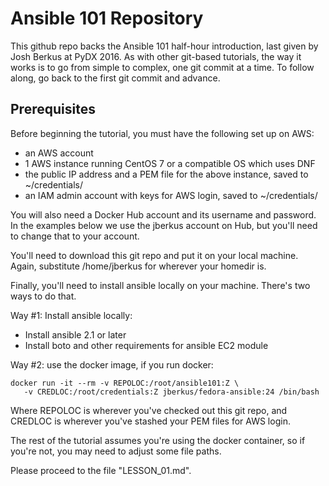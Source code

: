 # Ansible 101 Repository

This github repo backs the Ansible 101 half-hour introduction, last given by
Josh Berkus at PyDX 2016.  As with other git-based tutorials, the way it works
is to go from simple to complex, one git commit at a time.  To follow along,
go back to the first git commit and advance.

## Prerequisites

Before beginning the tutorial, you must have the following set up on AWS:

* an AWS account
* 1 AWS instance running CentOS 7 or a compatible OS which uses DNF
* the public IP address and a PEM file for the above instance, saved to ~/credentials/
* an IAM admin account with keys for AWS login, saved to ~/credentials/

You will also need a Docker Hub account and its username and password.  In the
examples below we use the jberkus account on Hub, but you'll need to change that
to your account.

You'll need to download this git repo and put it on your local machine.  Again,
substitute /home/jberkus for wherever your homedir is.

Finally, you'll need to install ansible locally on your machine.  There's two
ways to do that.  

Way #1: Install ansible locally:

* Install ansible 2.1 or later
* Install boto and other requirements for ansible EC2 module

Way #2: use the docker image, if you run docker:

```
docker run -it --rm -v REPOLOC:/root/ansible101:Z \
   -v CREDLOC:/root/credentials:Z jberkus/fedora-ansible:24 /bin/bash
```

Where REPOLOC is wherever you've checked out this git repo, and CREDLOC is wherever
you've stashed your PEM files for AWS login.

The rest of the tutorial assumes you're using the docker container, so if you're
not, you may need to adjust some file paths.

Please proceed to the file "LESSON_01.md".  
